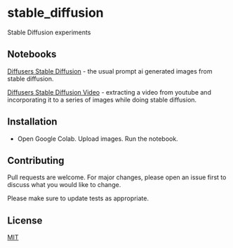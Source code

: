 # stable_diffusion

Stable Diffusion experiments

## Notebooks

[Diffusers Stable Diffusion](https://github.com/vornitier/stable_diffusion/blob/main/diffusers_stable_diffusion.ipynb) - the usual prompt ai generated images from stable diffusion.

[Diffusers Stable Diffusion Video](https://github.com/vornitier/stable_diffusion/blob/main/diffusion_video.ipynb) - extracting a video from youtube and incorporating it to 
a series of images while doing stable diffusion.

## Installation

- Open Google Colab. Upload images. Run the notebook.

##  Contributing

Pull requests are welcome. For major changes, please open an issue first to discuss what you would like to change.

Please make sure to update tests as appropriate.


## License
[MIT](https://github.com/vornitier/stable_diffusion/blob/main/LICENSE)
